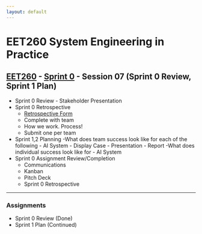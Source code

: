 ```yaml
---
layout: default
---
```


# EET260 System Engineering in Practice

## [EET260](../) - [Sprint 0](./) - Session 07 (Sprint 0 Review, Sprint 1 Plan)

- Sprint 0 Review - Stakeholder Presentation
- Sprint 0 Retrospective
    - [Retrospective Form](../resources/RetrospectiveForm.docx)
     - Complete with team
     - How we work. Process!
     - Submit one per team
- Sprint 1,2 Planning
    -What does team success look like for each of the following
        - AI System
        - Display Case
        - Presentation
        - Report
    -What does individual success look like for 
        - AI System
- Sprint 0 Assignment Review/Completion
    - Communications
    - Kanban
    - Pitch Deck
    - Sprint 0 Retrospective

---
### Assignments
- Sprint 0 Review (Done)
- Sprint 1 Plan (Continued)